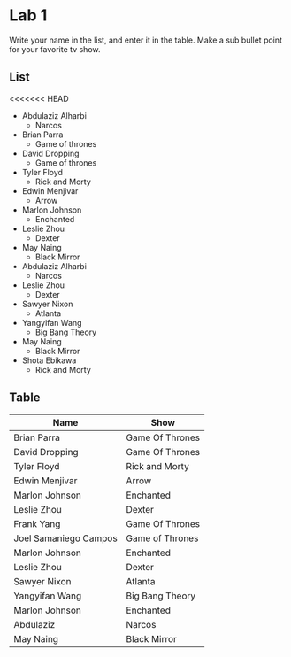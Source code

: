 # Lab 1
Write your name in the list, and enter it in the table. Make a sub bullet point for your favorite tv show.

## List
<<<<<<< HEAD
* Abdulaziz Alharbi
  * Narcos
* Brian Parra
  * Game of thrones
* David Dropping
  * Game of thrones
* Tyler Floyd
    * Rick and Morty
* Edwin Menjivar
  * Arrow 
* Marlon Johnson
    * Enchanted
* Leslie Zhou
    * Dexter
* May Naing
    * Black Mirror
* Abdulaziz Alharbi
  * Narcos
* Leslie Zhou
    * Dexter
* Sawyer Nixon
  * Atlanta
* Yangyifan Wang
  * Big Bang Theory
* May Naing
    * Black Mirror
* Shota Ebikawa
  * Rick and Morty
 
 
## Table
| Name | Show|
| ------------- | ------------- |
| Brian Parra     | Game Of Thrones|
| David Dropping     | Game Of Thrones|
| Tyler Floyd | Rick and Morty|
| Edwin Menjivar  | Arrow|
| Marlon Johnson | Enchanted |
| Leslie Zhou | Dexter |
| Frank Yang     | Game Of Thrones|
|Joel Samaniego Campos | Game of Thrones|
| Marlon Johnson | Enchanted |
| Leslie Zhou | Dexter |
| Sawyer Nixon | Atlanta|
| Yangyifan Wang | Big Bang Theory |
| Marlon Johnson | Enchanted | 
| Abdulaziz | Narcos |
| May Naing | Black Mirror |
